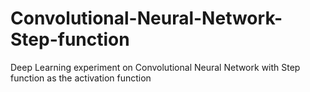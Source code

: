 # Convolutional-Neural-Network-Step-function
Deep Learning experiment on Convolutional Neural Network with Step function as the activation function

